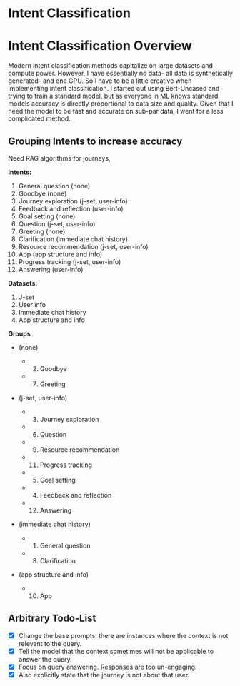 # Intent Classification

# Intent Classification Overview

Modern intent classification methods capitalize on large datasets and compute power. However, I have essentially no data- all data is synthetically generated- and one GPU. So I have to be a little creative when implementing intent classification. I started out using Bert-Uncased and trying to train a standard model, but as everyone in ML knows standard models accuracy is directly proportional to data size and quality. Given that I need the model to be fast and accurate on sub-par data, I went for a less complicated method.



## Grouping Intents to increase accuracy
Need RAG algorithms for journeys, 

**intents:**
1. General question (none)
2. Goodbye (none)
3. Journey exploration (j-set, user-info)
4. Feedback and reflection (user-info)
5. Goal setting (none)
6. Question (j-set, user-info)
7. Greeting (none)
8. Clarification (immediate chat history)
9. Resource recommendation (j-set, user-info)
10. App (app structure and info)
11. Progress tracking (j-set, user-info)
12. Answering (user-info)

**Datasets:**
1. J-set
2. User info
3. Immediate chat history
4. App structure and info

**Groups**
- (none)
  - 2. Goodbye
  - 7. Greeting

- (j-set, user-info)
  - 3. Journey exploration
  - 6. Question
  - 9. Resource recommendation
  - 11. Progress tracking
  - 5. Goal setting
  - 4. Feedback and reflection
  - 12. Answering

- (immediate chat history)
  - 1. General question
  - 8. Clarification

- (app structure and info)
  - 10. App

## Arbitrary Todo-List

- [x] Change the base prompts: there are instances where the context is not relevant to the query. 
- [x] Tell the model that the context sometimes will not be applicable to answer the query. 
- [x] Focus on query answering. Responses are too un-engaging. 
- [x] Also explicitly state that the journey is not about that user.